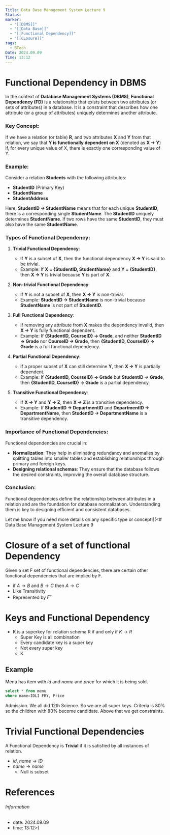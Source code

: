 ```yaml
---
Title: Data Base Management System Lecture 9
Status: 
marker:
  - "[[DBMS]]"
  - "[[Data Base]]"
  - "[[Functional Dependency]]"
  - "[[CLosure]]"
tags:
  - BTech
Date: 2024.09.09
Time: 13:12
---
```

# Functional Dependency in DBMS

In the context of **Database Management Systems (DBMS)**, **Functional Dependency (FD)** is a relationship that exists between two attributes (or sets of attributes) in a database. It is a constraint that describes how one attribute (or a group of attributes) uniquely determines another attribute.

### Key Concept:
If we have a relation (or table) **R**, and two attributes **X** and **Y** from that relation, we say that **Y is functionally dependent on X** (denoted as **X → Y**) if, for every unique value of X, there is exactly one corresponding value of Y.

### Example:
Consider a relation **Students** with the following attributes:
- **StudentID** (Primary Key)
- **StudentName**
- **StudentAddress**

Here, **StudentID → StudentName** means that for each unique **StudentID**, there is a corresponding single **StudentName**. The **StudentID** uniquely determines **StudentName**. If two rows have the same **StudentID**, they must also have the same **StudentName**.

### Types of Functional Dependency:
1. **Trivial Functional Dependency**: 
   - If **Y** is a subset of **X**, then the functional dependency **X → Y** is said to be trivial.
   - Example: If **X = {StudentID, StudentName}** and **Y = {StudentID}**, then **X → Y** is trivial because **Y** is part of **X**.

2. **Non-trivial Functional Dependency**: 
   - If **Y** is not a subset of **X**, then **X → Y** is non-trivial.
   - Example: **StudentID → StudentName** is non-trivial because **StudentName** is not part of **StudentID**.

3. **Full Functional Dependency**: 
   - If removing any attribute from **X** makes the dependency invalid, then **X → Y** is fully functional dependent.
   - Example: If **{StudentID, CourseID} → Grade**, and neither **StudentID → Grade** nor **CourseID → Grade**, then **{StudentID, CourseID} → Grade** is a full functional dependency.

4. **Partial Functional Dependency**: 
   - If a proper subset of **X** can still determine **Y**, then **X → Y** is partially dependent.
   - Example: If **{StudentID, CourseID} → Grade** but **StudentID → Grade**, then **{StudentID, CourseID} → Grade** is a partial dependency.

5. **Transitive Functional Dependency**:
   - If **X → Y** and **Y → Z**, then **X → Z** is a transitive dependency.
   - Example: If **StudentID → DepartmentID** and **DepartmentID → DepartmentName**, then **StudentID → DepartmentName** is a transitive dependency.

### Importance of Functional Dependencies:
Functional dependencies are crucial in:
- **Normalization**: They help in eliminating redundancy and anomalies by splitting tables into smaller tables and establishing relationships through primary and foreign keys.
- **Designing relational schemas**: They ensure that the database follows the desired constraints, improving the overall database structure.

### Conclusion:
Functional dependencies define the relationship between attributes in a relation and are the foundation for database normalization. Understanding them is key to designing efficient and consistent databases.

Let me know if you need more details on any specific type or concept!](<# Data Base Management System Lecture 9

# Closure of a set of functional Dependency
Given a set F set of functional dependencies, there are certain other functional dependencies that are implied by F.
- if $A \rightarrow B$ and $B \rightarrow C$ then $A\rightarrow C$ 
- Like Transitivity
- Represented by $F^+$ 

# Keys and Functional Dependency
- K is a superkey for relation schema R if and only if $K\rightarrow R$
	- Super Key is all combination
	- Every candidate key is a super key
	- Not every super key
	- K 

## Example
Menu has item with $id$ and $name$ and $price$ for which it is being sold.
```sql
select * from menu
where name=IDLI FRY, Price
```
Admission. We all did 12th Science. So we are all super keys. Criteria is 80% so the children with 80% become candidate. Above that we get constraints.

# Trivial Functional Dependencies
A Functional Dependency is **Trivial** if it is satisfied by all instances of relation.
- $id,~name \rightarrow ID$
- $name \rightarrow name$ 
	- Null is subset

# References


###### Information
- date: 2024.09.09
- time: 13:12>)